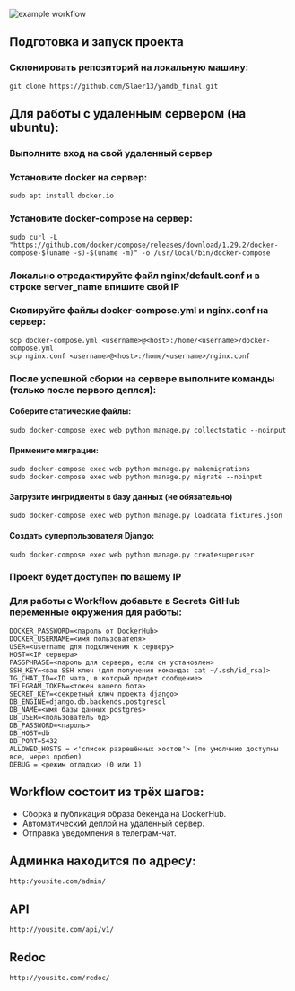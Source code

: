 ![example workflow](https://github.com/slaer13/yamdb_final/actions/workflows/yamdb_workflow.yml/badge.svg?branch=master)

## Подготовка и запуск проекта
### Склонировать репозиторий на локальную машину:
```
git clone https://github.com/Slaer13/yamdb_final.git
```
## Для работы с удаленным сервером (на ubuntu):
### Выполните вход на свой удаленный сервер

### Установите docker на сервер:
```
sudo apt install docker.io 
```
### Установите docker-compose на сервер:
```
sudo curl -L "https://github.com/docker/compose/releases/download/1.29.2/docker-compose-$(uname -s)-$(uname -m)" -o /usr/local/bin/docker-compose
```
### Локально отредактируйте файл nginx/default.conf и в строке server_name впишите свой IP
### Скопируйте файлы docker-compose.yml и nginx.conf на сервер:
```
scp docker-compose.yml <username>@<host>:/home/<username>/docker-compose.yml
scp nginx.conf <username>@<host>:/home/<username>/nginx.conf
```

### После успешной сборки на сервере выполните команды (только после первого деплоя):
#### Соберите статические файлы:
```
sudo docker-compose exec web python manage.py collectstatic --noinput
```
#### Применитe миграции:
```
sudo docker-compose exec web python manage.py makemigrations
sudo docker-compose exec web python manage.py migrate --noinput
```
#### Загрузите ингридиенты в базу данных (не обязательно)
```
sudo docker-compose exec web python manage.py loaddata fixtures.json
```
#### Создать суперпользователя Django:
```
sudo docker-compose exec web python manage.py createsuperuser
```
### Проект будет доступен по вашему IP
### Для работы с Workflow добавьте в Secrets GitHub переменные окружения для работы:
```
DOCKER_PASSWORD=<пароль от DockerHub>
DOCKER_USERNAME=<имя пользователя>
USER=<username для подключения к серверу>
HOST=<IP сервера>
PASSPHRASE=<пароль для сервера, если он установлен>
SSH_KEY=<ваш SSH ключ (для получения команда: cat ~/.ssh/id_rsa)>
TG_CHAT_ID=<ID чата, в который придет сообщение>
TELEGRAM_TOKEN=<токен вашего бота>
SECRET_KEY=<секретный ключ проекта django>
DB_ENGINE=django.db.backends.postgresql
DB_NAME=<имя базы данных postgres>
DB_USER=<пользователь бд>
DB_PASSWORD=<пароль>
DB_HOST=db
DB_PORT=5432
ALLOWED_HOSTS = <'список разрешённых хостов'> (по умолчнию доступны все, через пробел)
DEBUG = <режим отладки> (0 или 1)
```

## Workflow состоит из трёх шагов:
- Сборка и публикация образа бекенда на DockerHub.
- Автоматический деплой на удаленный сервер.
- Отправка уведомления в телеграм-чат.


## Админка находится по адресу:
```
http:/yousite.com/admin/
```
## API
```
http://yousite.com/api/v1/
```
## Redoc
```
http://yousite.com/redoc/
```

